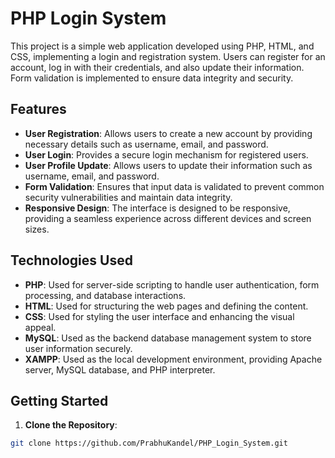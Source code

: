 # PHP Login System

This project is a simple web application developed using PHP, HTML, and CSS, implementing a login and registration system. Users can register for an account, log in with their credentials, and also update their information. Form validation is implemented to ensure data integrity and security.

## Features

- **User Registration**: Allows users to create a new account by providing necessary details such as username, email, and password.
- **User Login**: Provides a secure login mechanism for registered users.
- **User Profile Update**: Allows users to update their information such as username, email, and password.
- **Form Validation**: Ensures that input data is validated to prevent common security vulnerabilities and maintain data integrity.
- **Responsive Design**: The interface is designed to be responsive, providing a seamless experience across different devices and screen sizes.

## Technologies Used

- **PHP**: Used for server-side scripting to handle user authentication, form processing, and database interactions.
- **HTML**: Used for structuring the web pages and defining the content.
- **CSS**: Used for styling the user interface and enhancing the visual appeal.
- **MySQL**: Used as the backend database management system to store user information securely.
- **XAMPP**: Used as the local development environment, providing Apache server, MySQL database, and PHP interpreter.

## Getting Started

1. **Clone the Repository**:

```bash
git clone https://github.com/PrabhuKandel/PHP_Login_System.git
```
